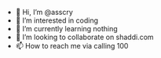- 👋 Hi, I’m @asscry
- 👀 I’m interested in coding
- 🌱 I’m currently learning nothing
- 💞️ I’m looking to collaborate on shaddi.com
- 📫 How to reach me via calling 100

